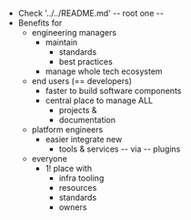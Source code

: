 * Check '../../README.md' -- root one --
* Benefits for
  * engineering managers
    * maintain
      * standards
      * best practices
    * manage whole tech ecosystem
  * end users (== developers)
    * faster to build software components
    * central place to manage ALL
      * projects &
      * documentation
  * platform engineers
    * easier integrate new
      * tools & services -- via -- plugins
  * everyone
    * 1! place with
      * infra tooling
      * resources
      * standards
      * owners
